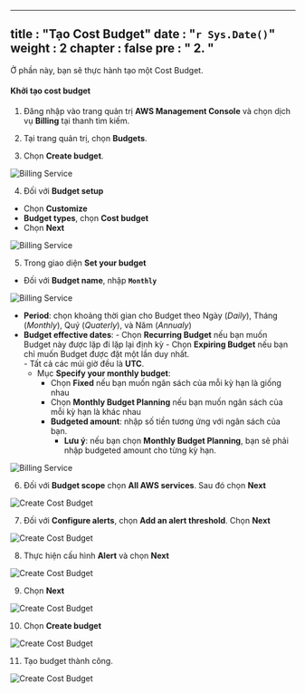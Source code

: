 
---
title : "Tạo Cost Budget"
date :  "`r Sys.Date()`" 
weight : 2
chapter : false
pre : " <b> 2. </b> "
---


Ở phần này, bạn sẽ thực hành tạo một Cost Budget.

#### Khởi tạo cost budget

1. Đăng nhập vào trang quản trị **AWS Management Console** và chọn dịch vụ **Billing** tại thanh tìm kiếm.

1. Tại trang quản trị, chọn **Budgets**. 

2. Chọn **Create budget**.

![Billing Service](/images/2/0001.png?featherlight=false&width=90pc)

4. Đối với **Budget setup**

- Chọn **Customize**
- **Budget types**, chọn **Cost budget**
- Chọn **Next**

![Billing Service](/images/2/0002.png?featherlight=false&width=90pc)

5. Trong giao diện **Set your budget**

- Đối với **Budget name**, nhập **```Monthly```**

![Billing Service](/images/2/0003.png?featherlight=false&width=90pc)

- **Period**: chọn khoảng thời gian cho Budget theo Ngày (*Daily*), Tháng (*Monthly*), Quý (*Quaterly*), và Năm (*Annualy*)
- **Budget effective dates**:
            - Chọn **Recurring Budget** nếu bạn muốn Budget này được lặp đi lặp lại định kỳ
            - Chọn **Expiring Budget** nếu bạn chỉ muốn Budget được đặt một lần duy nhất.   
            - Tất cả các múi giờ đều là **UTC**.
    - Mục **Specify your monthly budget**:
        - Chọn **Fixed** nếu bạn muốn ngân sách của mỗi kỳ hạn là giống nhau
        - Chọn **Monthly Budget Planning** nếu bạn muốn ngân sách của mỗi kỳ hạn là khác nhau
        - **Budgeted amount**: nhập số tiền tương ứng với ngân sách của bạn.
            - **Lưu ý**: nếu bạn chọn **Monthly Budget Planning**, bạn sẽ phải nhập budgeted amount cho từng kỳ hạn.

![Billing Service](/images/2/0004.png?featherlight=false&width=90pc)

6. Đối với **Budget scope** chọn **All AWS services**. Sau đó chọn **Next**

![Create Cost Budget](/images/2/0005.png?featherlight=false&width=90pc)

7. Đối với **Configure alerts**, chọn **Add an alert threshold**. Chọn **Next**


![Create Cost Budget](/images/2/0006.png?featherlight=false&width=90pc)

8. Thực hiện cấu hình **Alert** và chọn **Next**

![Create Cost Budget](/images/2/0007.png?featherlight=false&width=90pc)

9. Chọn **Next**

![Create Cost Budget](/images/2/0008.png?featherlight=false&width=90pc)

10. Chọn **Create budget**

![Create Cost Budget](/images/2/0009.png?featherlight=false&width=90pc)

11. Tạo budget thành công.

![Create Cost Budget](/images/2/00010.png?featherlight=false&width=90pc)


